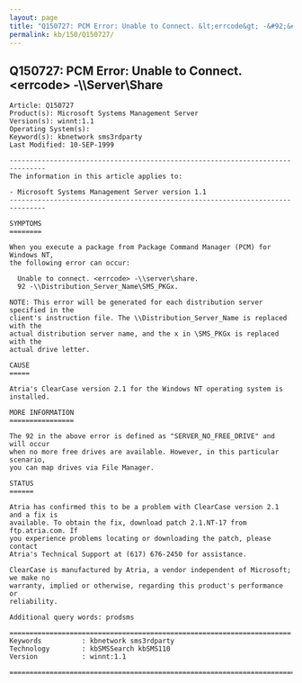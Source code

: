 ```yaml
---
layout: page
title: "Q150727: PCM Error: Unable to Connect. &lt;errcode&gt; -&#92;&#92;Server&#92;Share"
permalink: kb/150/Q150727/
---
```


## Q150727: PCM Error: Unable to Connect. &lt;errcode&gt; -&#92;&#92;Server&#92;Share

	Article: Q150727
	Product(s): Microsoft Systems Management Server
	Version(s): winnt:1.1
	Operating System(s): 
	Keyword(s): kbnetwork sms3rdparty
	Last Modified: 10-SEP-1999
	
	-------------------------------------------------------------------------------
	The information in this article applies to:
	
	- Microsoft Systems Management Server version 1.1 
	-------------------------------------------------------------------------------
	
	SYMPTOMS
	========
	
	When you execute a package from Package Command Manager (PCM) for Windows NT,
	the following error can occur:
	
	  Unable to connect. <errcode> -\\server\share.
	  92 -\\Distribution_Server_Name\SMS_PKGx.
	
	NOTE: This error will be generated for each distribution server specified in the
	client's instruction file. The \\Distribution_Server_Name is replaced with the
	actual distribution server name, and the x in \SMS_PKGx is replaced with the
	actual drive letter.
	
	CAUSE
	=====
	
	Atria's ClearCase version 2.1 for the Windows NT operating system is installed.
	
	MORE INFORMATION
	================
	
	The 92 in the above error is defined as "SERVER_NO_FREE_DRIVE" and will occur
	when no more free drives are available. However, in this particular scenario,
	you can map drives via File Manager.
	
	STATUS
	======
	
	Atria has confirmed this to be a problem with ClearCase version 2.1 and a fix is
	available. To obtain the fix, download patch 2.1.NT-17 from ftp.atria.com. If
	you experience problems locating or downloading the patch, please contact
	Atria's Technical Support at (617) 676-2450 for assistance.
	
	ClearCase is manufactured by Atria, a vendor independent of Microsoft; we make no
	warranty, implied or otherwise, regarding this product's performance or
	reliability.
	
	Additional query words: prodsms
	
	======================================================================
	Keywords          : kbnetwork sms3rdparty 
	Technology        : kbSMSSearch kbSMS110
	Version           : winnt:1.1
	
	=============================================================================
	
